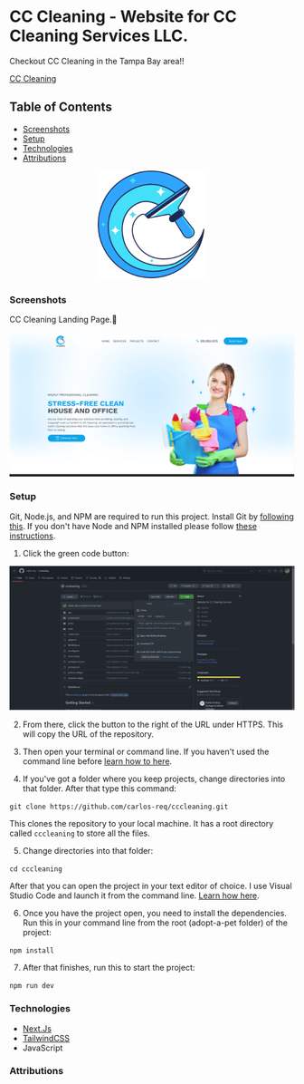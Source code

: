 # CC Cleaning - Website for CC Cleaning Services LLC.

Checkout CC Cleaning in the Tampa Bay area!!

[CC Cleaning](https://cc-cleaning.vercel.app/)

## Table of Contents

- [Screenshots](#screenshots)
- [Setup](#setup)
- [Technologies](#technologies)
- [Attributions](#attributions)

<p align="center">
    <img alt="CC Cleaning logoes" src="public/android-chrome-192x192.png">
</p>

### Screenshots

CC Cleaning Landing Page.🙂

<p align="center">
    <img alt="CC Cleaners landing page" src="public/LandingPage.png">
</p>

### Setup

Git, Node.js, and NPM are required to run this project. Install Git by [following this](https://git-scm.com/book/en/v2/Getting-Started-Installing-Git). If you don't have Node and NPM installed please follow [these instructions](https://docs.npmjs.com/downloading-and-installing-node-js-and-npm).

1. Click the green code button:

<img alt="Screenshot showing the green code button on GitHub" src="public/Clone.png">

2. From there, click the button to the right of the URL under HTTPS. This will copy the URL of the repository.

3. Then open your terminal or command line. If you haven't used the command line before [learn how to here](https://www.theodinproject.com/lessons/foundations-command-line-basics).

4. If you've got a folder where you keep projects, change directories into that folder. After that type this command:

`git clone https://github.com/carlos-req/cccleaning.git `

This clones the repository to your local machine. It has a root directory called `cccleaning` to store all the files.

5. Change directories into that folder:

`cd cccleaning`

After that you can open the project in your text editor of choice. I use Visual Studio Code and launch it from the command line. [Learn how here](https://code.visualstudio.com/docs/setup/mac).

6. Once you have the project open, you need to install the dependencies. Run this in your command line from the root (adopt-a-pet folder) of the project:

`npm install`

7. After that finishes, run this to start the project:

`npm run dev`

### Technologies

- [Next.Js](https://nextjs.org/docs)
- [TailwindCSS](https://tailwindcss.com/docs/installation)
- JavaScript

### Attributions
